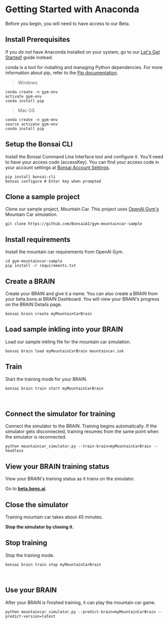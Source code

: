 # Getting Started with Anaconda

<aside class="success">Before you begin, you will need to have access to our Beta.</aside>

## Install Prerequisites

If you *do not* have Anaconda installed on your system, go to our [Let's Get Started!][2] guide instead.

conda is a tool for installing and managing Python dependencies. For more information about pip, refer to the [Pip documentation](https://pip.pypa.io/en/stable/).

> Windows

```shell
conda create -n gym-env
activate gym-env
conda install pip
```

> Mac OS

```shell
conda create -n gym-env
source activate gym-env
conda install pip
```

## Setup the Bonsai CLI

Install the Bonsai Command Line Interface tool and configure it. You'll need to have your access code (accessKey). You can find your access code in your account settings at [Bonsai Account Settings](https://beta.bons.ai/accounts/settings).

```shell
pip install bonsai-cli
bonsai configure # Enter key when prompted
```

## Clone a sample project

Clone our sample project, Mountain Car. This project uses [OpenAI Gym's][3] Mountain Car simulation.

```shell
git clone https://github.com/BonsaiAI/gym-mountaincar-sample
```

## Install requirements

Install the mountain car requirements from OpenAI Gym.

```shell
cd gym-mountaincar-sample
pip install -r requirements.txt
```

## Create a BRAIN

Create your BRAIN and give it a name. You can also create a BRAIN from your beta.bons.ai BRAIN Dashboard. You will view your BRAIN's progress on the BRAIN Details page.

```shell
bonsai brain create myMountainCarBrain
```

## Load sample inkling into your BRAIN

Load our sample inkling file for the mountain car simulation.

```shell
bonsai brain load myMountainCarBrain mountaincar.ink
```

## Train

Start the training mode for your BRAIN.

```shell
bonsai brain train start myMountainCarBrain
```
‍

## Connect the simulator for training

Connect the simulator to the BRAIN. Training begins automatically. If the simulator gets disconnected, training resumes from the same point when the simulator is reconnected.

```shell
python mountaincar_simulator.py --train-brain=myMountainCarBrain --headless
```

## View your BRAIN training status

View your BRAIN's training status as it trains on the simulator.

 Go to [**beta.bons.ai**][4].

## Close the simulator

Training mountain car takes about 45 minutes.

**Stop the simulator by closing it.**

## Stop training

Stop the training mode.

```shell
bonsai brain train stop myMountainCarBrain
```
‍
## Use your BRAIN

After your BRAIN is finished training, it can play the mountain car game.

```shell
python mountaincar_simulator.py --predict-brain=myMountainCarBrain --predict-version=latest
```

[1]: https://bons.ai
[2]: ./getting_started.html#let-39-s-get-started
[3]: https://gym.openai.com/envs/MountainCar-v0
[4]: https://beta.bons.ai
